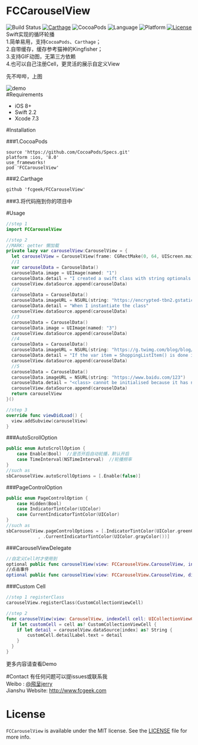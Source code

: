 # FCCarouselView
![Build Status](https://travis-ci.org/fcgeek/FCCarouselView.svg)
[![Carthage](https://img.shields.io/badge/Carthage-compatible-4BC51D.svg?style=flat)](https://github.com/Carthage/Carthage/)
![CocoaPods](https://img.shields.io/cocoapods/v/FCCarouselView.svg?style=flat)
![Language](https://img.shields.io/badge/language-Swift%202.2-orange.svg)
![Platform](https://img.shields.io/cocoapods/p/FCCarouselView.svg?style=flat)
[![License](https://img.shields.io/github/license/mashape/apistatus.svg)](https://github.com/fcgeek/FCCarouselView/blob/master/LICENSE)  
Swift实现的循环轮播  
1.简单易用，支持`CocoaPods`、`Carthage`；  
2.自带缓存，缓存参考猫神的Kingfisher；  
3.支持GIF动图，无第三方依赖  
4.也可以自己注册Cell，更灵活的展示自定义View

先不哔哔，上图  

![demo](https://github.com/fcgeek/FCCarouselView/blob/master/pic/demo.gif)  
#Requirements
 - iOS 8+  
 - Swift 2.2  
 - Xcode 7.3 

#Installation  

###1.CocoaPods  
```
source 'https://github.com/CocoaPods/Specs.git'
platform :ios, '8.0'
use_frameworks!
pod 'FCCarouselView'
```  
###2.Carthage  
```
github 'fcgeek/FCCarouselView'
```  

###3.将代码拖到你的项目中  

#Usage  
```Swift
//step 1
import FCCarouselView

//step 2
//MARK: getter 懒加载
private lazy var carouselView:CarouselView = {
  let carouselView = CarouselView(frame: CGRectMake(0, 64, UIScreen.mainScreen().bounds.width, 200))
  //1
  var carouselData = CarouselData()
  carouselData.image = UIImage(named: "1")
  carouselData.detail = "I created a swift class with string optionals (String?) and instantiated the class in a different swift file and got a compile error."
  carouselView.dataSource.append(carouselData)
  //2
  carouselData = CarouselData()
  carouselData.imageURL = NSURL(string: "https://encrypted-tbn2.gstatic.com/images?q=tbn:ANd9GcSMFynE3clrgzCU2ZDw9SDn5gM2JuwEsCE37Qf4S6uBlJljejEYWg")
  carouselData.detail = "When I instantiate the class"
  carouselView.dataSource.append(carouselData)
  //3
  carouselData = CarouselData()
  carouselData.image = UIImage(named: "3")
  carouselView.dataSource.append(carouselData)
  //4
  carouselData = CarouselData()
  carouselData.imageURL = NSURL(string: "https://g.twimg.com/blog/blog/image/Cat-party.gif")
  carouselData.detail = "If the var item = ShoppingListItem() is done in the appDelegate.swift, from the function application:didFinishLaunchingWithOptions we get the error"
  carouselView.dataSource.append(carouselData)
  //5
  carouselData = CarouselData()
  carouselData.imageURL = NSURL(string: "https://www.baidu.com/123")
  carouselData.detail = "<class> cannot be initialised because it has no accessible initializers"
  carouselView.dataSource.append(carouselData)
  return carouselView
}()

//step 3
override func viewDidLoad() {
  view.addSubview(carouselView)
}
```  
###AutoScrollOption
```Swift
public enum AutoScrollOption {
    case Enable(Bool)  //是否开启自动轮播，默认开启
    case TimeInterval(NSTimeInterval)  //轮播频率
}
//such as
sbCarouselView.autoScrollOptions = [.Enable(false)]
```  
###PageControlOption
```Swift
public enum PageControlOption {
    case Hidden(Bool)
    case IndicatorTintColor(UIColor)
    case CurrentIndicatorTintColor(UIColor)
}
//such as
sbCarouselView.pageControlOptions = [.IndicatorTintColor(UIColor.greenColor())
            , .CurrentIndicatorTintColor(UIColor.grayColor())]        
```  
###CarouselViewDelegate
```Swift
//自定义Cell时才使用到
optional public func carouselView(view: FCCarouselView.CarouselView, indexCell cell: UICollectionViewCell, cellAtIndex index: NSInteger)
//点击事件
optional public func carouselView(view: FCCarouselView.CarouselView, didSelectItemAtIndex index: NSInteger)
```  
###Custom Cell
```Swift
//step 1 registerClass
carouselView.registerClass(CustomCollectionViewCell)

//step 2 
func carouselView(view: CarouselView, indexCell cell: UICollectionViewCell, cellAtIndex index: NSInteger) {
  if let customCell = cell as? CustomCollectionViewCell {
    if let detail = carouselView.dataSource[index] as? String {
        customCell.detailLabel.text = detail
    }
  }
}
```  

更多内容请查看Demo

#Contact
有任何问题可以提issues或联系我  
Weibo : [@飛呈jerry](http://weibo.com/2871687492)  
Jianshu Website: http://www.fcgeek.com  

# License  

`FCCarouselView` is available under the MIT license. See the [LICENSE](./LICENSE) file for more info.

